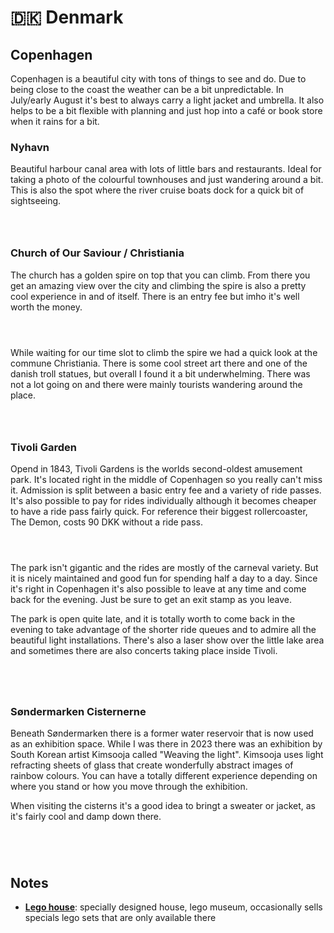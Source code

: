 # 🇩🇰 Denmark

## Copenhagen

Copenhagen is a beautiful city with tons of things to see and do. Due to being close to the coast the weather can be a bit unpredictable. In July/early August it's best to always carry a light jacket and umbrella. It also helps to be a bit flexible with planning and just hop into a café or book store when it rains for a bit.

### Nyhavn

Beautiful harbour canal area with lots of little bars and restaurants. Ideal for taking a photo of the colourful townhouses and just wandering around a bit. This is also the spot where the river cruise boats dock for a quick bit of sightseeing.



<div align="center" data-full-width="true">

<figure><img src="../.gitbook/assets/IMG_20230730_152328.jpg" alt=""><figcaption></figcaption></figure>

 

<figure><img src="../.gitbook/assets/IMG_0614.jpg" alt=""><figcaption></figcaption></figure>

 

<figure><img src="../.gitbook/assets/IMG_0604.jpg" alt=""><figcaption></figcaption></figure>

</div>

### Church of Our Saviour / Christiania

The church has a golden spire on top that you can climb. From there you get an amazing view over the city and climbing the spire is also a pretty cool experience in and of itself. There is an entry fee but imho it's well worth the money.

<div>

<figure><img src="../.gitbook/assets/IMG_0577 (1).jpg" alt=""><figcaption></figcaption></figure>

 

<figure><img src="../.gitbook/assets/IMG_0579 (1).jpg" alt=""><figcaption></figcaption></figure>

 

<figure><img src="../.gitbook/assets/IMG_20230730_142517 (1).jpg" alt=""><figcaption></figcaption></figure>

</div>

While waiting for our time slot to climb the spire we had a quick look at the commune Christiania. There is some cool street art there and one of the danish troll statues, but overall I found it a bit underwhelming. There was not a lot going on and there were mainly tourists wandering around the place.

<div data-full-width="true">

<figure><img src="../.gitbook/assets/IMG_0513.jpg" alt=""><figcaption></figcaption></figure>

 

<figure><img src="../.gitbook/assets/IMG_0504.jpg" alt=""><figcaption></figcaption></figure>

 

<figure><img src="../.gitbook/assets/IMG_0505.jpg" alt=""><figcaption></figcaption></figure>

</div>

### Tivoli Garden

Opend in 1843, Tivoli Gardens is the worlds second-oldest amusement park. It's located right in the middle of Copenhagen so you really can't miss it. Admission is split between a basic entry fee and a variety of ride passes. It's also possible to pay for rides individually although it becomes cheaper to have a ride pass fairly quick. For reference their biggest rollercoaster, The Demon, costs 90 DKK without a ride pass.

<div>

<figure><img src="../.gitbook/assets/IMG_0766 (1).jpg" alt=""><figcaption></figcaption></figure>

 

<figure><img src="../.gitbook/assets/IMG_20230731_144132.jpg" alt=""><figcaption></figcaption></figure>

 

<figure><img src="../.gitbook/assets/IMG_0787 (1).jpg" alt=""><figcaption></figcaption></figure>

</div>

The park isn't gigantic and the rides are mostly of the carneval variety. But it is nicely maintained and good fun for spending half a day to a day. Since it's right in Copenhagen it's also possible to leave at any time and come back for the evening. Just be sure to get an exit stamp as you leave.

The park is open quite late, and it is totally worth to come back in the evening to take advantage of the shorter ride queues and to admire all the beautiful light installations. There's also a laser show over the little lake area and sometimes there are also concerts taking place inside Tivoli.

<div data-full-width="true">

<figure><img src="../.gitbook/assets/IMG_20230731_215130.jpg" alt=""><figcaption></figcaption></figure>

 

<figure><img src="../.gitbook/assets/IMG_0881.jpg" alt=""><figcaption></figcaption></figure>

 

<figure><img src="../.gitbook/assets/IMG_20230731_223307.jpg" alt=""><figcaption></figcaption></figure>

 

<figure><img src="../.gitbook/assets/IMG_0894.jpg" alt=""><figcaption></figcaption></figure>

</div>

### Søndermarken Cisternerne

Beneath Søndermarken there is a former water reservoir that is now used as an exhibition space. While I was there in 2023 there was an exhibition by South Korean artist Kimsooja called "Weaving the light". Kimsooja uses light refracting sheets of glass that create wonderfully abstract images of rainbow colours. You can have a totally different experience depending on where you stand or how you move through the exhibition.

When visiting the cisterns it's a good idea to bringt a sweater or jacket, as it's fairly cool and damp down there.

<div>

<figure><img src="../.gitbook/assets/IMG_0961.jpg" alt=""><figcaption></figcaption></figure>

 

<figure><img src="../.gitbook/assets/IMG_0920 (1).jpg" alt=""><figcaption></figcaption></figure>

 

<figure><img src="../.gitbook/assets/IMG_0929.jpg" alt=""><figcaption></figcaption></figure>

 

<figure><img src="../.gitbook/assets/IMG_0993 (1).JPG" alt=""><figcaption></figcaption></figure>

</div>

## Notes

* [**Lego house**](https://legohouse.com/en-gb/): specially designed house, lego museum, occasionally sells specials lego sets that are only available there
